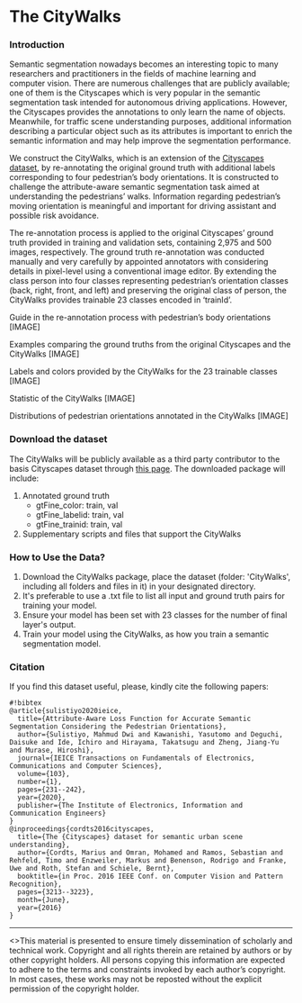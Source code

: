 # The CityWalks #


### Introduction ###

Semantic segmentation nowadays becomes an interesting topic to many researchers and practitioners in the fields of machine learning and computer vision. There are numerous challenges that are publicly available; one of them is the Cityscapes which is very popular in the semantic segmentation task intended for autonomous driving applications. However, the Cityscapes provides the annotations to only learn the name of objects. Meanwhile, for traffic scene understanding purposes, additional information describing a particular object such as its attributes is important to enrich the semantic information and may help improve the segmentation performance.

We construct the CityWalks, which is an extension of the [Cityscapes dataset](https://www.cityscapes-dataset.com/), by re-annotating the original ground truth with additional labels corresponding to four pedestrian’s body orientations. It is constructed to challenge the attribute-aware semantic segmentation task aimed at understanding the pedestrians’ walks. Information regarding pedestrian’s moving orientation is meaningful and important for driving assistant and possible risk avoidance.

The re-annotation process is applied to the original Cityscapes’ ground truth provided in training and validation sets, containing 2,975 and 500 images, respectively. The ground truth re-annotation was conducted manually and very carefully by appointed annotators with considering details in pixel-level using a conventional image editor. By extending the class person into four classes representing pedestrian’s orientation classes (back, right, front, and left) and preserving the original class of person, the CityWalks provides trainable 23 classes encoded in ‘trainId’.

Guide in the re-annotation process with pedestrian’s body orientations
[IMAGE]

Examples comparing the ground truths from the original Cityscapes and the CityWalks
[IMAGE]

Labels and colors provided by the CityWalks for the 23 trainable classes
[IMAGE]

Statistic of the CityWalks
[IMAGE]

Distributions of pedestrian orientations annotated in the CityWalks
[IMAGE]


### Download the dataset ###

The CityWalks will be publicly available as a third party contributor to the basis Cityscapes dataset through [this page](https://www.cityscapes-dataset.com/downloads/). The downloaded package will include:
1. Annotated ground truth
   * gtFine_color: train, val
   * gtFine_labelid: train, val
   * gtFine_trainid: train, val
2. Supplementary scripts and files that support the CityWalks


### How to Use the Data? ###

1. Download the CityWalks package, place the dataset (folder: 'CityWalks', including all folders and files in it) in your designated directory.
2. It's preferable to use a .txt file to list all input and ground truth pairs for training your model.
3. Ensure your model has been set with 23 classes for the number of final layer's output.
4. Train your model using the CityWalks, as how you train a semantic segmentation model.


### Citation ###

If you find this dataset useful, please, kindly cite the following papers:

```
#!bibtex
@article{sulistiyo2020ieice,
  title={Attribute-Aware Loss Function for Accurate Semantic Segmentation Considering the Pedestrian Orientations},
  author={Sulistiyo, Mahmud Dwi and Kawanishi, Yasutomo and Deguchi, Daisuke and Ide, Ichiro and Hirayama, Takatsugu and Zheng, Jiang-Yu and Murase, Hiroshi},
  journal={IEICE Transactions on Fundamentals of Electronics, Communications and Computer Sciences},
  volume={103},
  number={1},
  pages={231--242},
  year={2020},
  publisher={The Institute of Electronics, Information and Communication Engineers}
}
@inproceedings{cordts2016cityscapes,
  title={The {Cityscapes} dataset for semantic urban scene understanding},
  author={Cordts, Marius and Omran, Mohamed and Ramos, Sebastian and Rehfeld, Timo and Enzweiler, Markus and Benenson, Rodrigo and Franke, Uwe and Roth, Stefan and Schiele, Bernt},
  booktitle={in Proc. 2016 IEEE Conf. on Computer Vision and Pattern Recognition},
  pages={3213--3223},
  month={June},
  year={2016}
}
```

---------------------------------------------------------------------------------------------------------------------
<>This material is presented to ensure timely dissemination of scholarly and technical work. Copyright and all rights therein are retained by authors or by other copyright holders. All persons copying this information are expected to adhere to the terms and constraints invoked by each author’s copyright. In most cases, these works may not be reposted without the explicit permission of the copyright holder.
